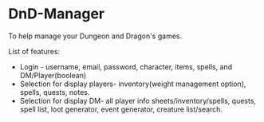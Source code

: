 # DnD-Manager
To help manage your Dungeon and Dragon's games.

List of features:
* Login - username, email, password, character, items, spells, and DM/Player(boolean)
* Selection for display players- inventory(weight management option), spells, quests, notes.
* Selection for display DM- all player info sheets/inventory/spells, quests, spell list, loot generator, event generator, creature list/search.
